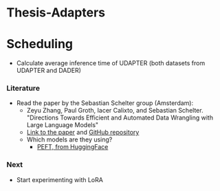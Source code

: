 # Thesis-Adapters

# Scheduling

- Calculate average inference time of UDAPTER (both datasets from UDAPTER and DADER)

### Literature
- Read the paper by the Sebastian Schelter group (Amsterdam):
  - Zeyu Zhang, Paul Groth, Iacer Calixto, and Sebastian Schelter. "Directions Towards Efficient and Automated Data Wrangling with Large Language Models"
  - [Link to the paper](https://www.wis.ewi.tudelft.nl/assets/files/dbml2024/DBML24_paper_1.pdf) and [GitHub repository](https://github.com/Jantory/cpwrangle)
  - Which models are they using?
      - [PEFT, from HuggingFace](https://huggingface.co/docs/peft/index)

### Next
- Start experimenting with LoRA

